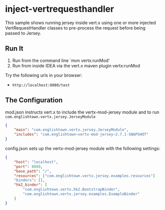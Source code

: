 # inject-vertrequesthandler

This sample shows running jersey inside vert.x using one or more injected VertRequestHandler classes to pre-process
the request before being passed to Jersey.

## Run It

1. Run from the command line `mvn vertx:runMod'
2. Run from inside IDEA via the vert.x maven plugin vertx:runMod


Try the following urls in your browser:
* `http://localhost:8080/test`


## The Configuration

mod.json instructs vert.x to include the vertx-mod-jersey module and to run `com.englishtown.vertx.jersey.JerseyModule`
```json
{
    "main": "com.englishtown.vertx.jersey.JerseyModule",
    "includes": "com.englishtown~vertx-mod-jersey~2.7.1-SNAPSHOT"
}
```

config.json sets up the vertx-mod-jersey module with the following settings:
```json
{
    "host": "localhost",
    "port": 8080,
    "base_path": "/",
    "resources": ["com.englishtown.vertx.jersey.examples.resources"]
    "binders": [],
    "hk2_binder": [
        "com.englishtown.vertx.hk2.BootstrapBinder",
        "com.englishtown.vertx.jersey.examples.ExampleBinder"
    ]
}
```
